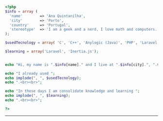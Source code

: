 ```php
<?php
$info = array (
  'name'        => 'Ana Quintanilha',
  'city'        => 'Porto',
  'country'     => 'Portugal',
  'stereotype'  => 'I am a geek and a nerd, I love math and computers.'
);

$usedTecnology = array( 'C', 'C++', 'Anylogic (Java)', 'PHP', 'Laravel', 'Inertia.js', 'HTML', 'CSS', 'JavaScript', 'Typescript', 'MySQL', 'SASS', 'Tailwind', 'Vue.js', 'Vuex', 'Pinia', 'Magnolia CMS', 'Statamic CMS');

$learning = array('Laravel', 'Inertia.js');

  
echo "Hi, my name is ".$info[name]." and I live at ".$info[city].", ".$info[country].". ".$info[stereotype]."<br><br>";

echo "I already used ";
echo implode(", ", $usedTecnology);
echo ".<br><br>";

echo "In these days I am consolidate knowledge and learning ";
echo implode(", ", $learning);
echo ".<br><br>";

?>

```
---

<!--
**anaquintanilha/anaquintanilha** is a ✨ _special_ ✨ repository because its `README.md` (this file) appears on your GitHub profile.

Here are some ideas to get you started:

- 🔭 I’m currently working on ...
- 🌱 I’m currently learning ...
- 👯 I’m looking to collaborate on ...
- 🤔 I’m looking for help with ...
- 💬 Ask me about ...
- 📫 How to reach me: ...
- 😄 Pronouns: ...
- ⚡ Fun fact: ...
-->
